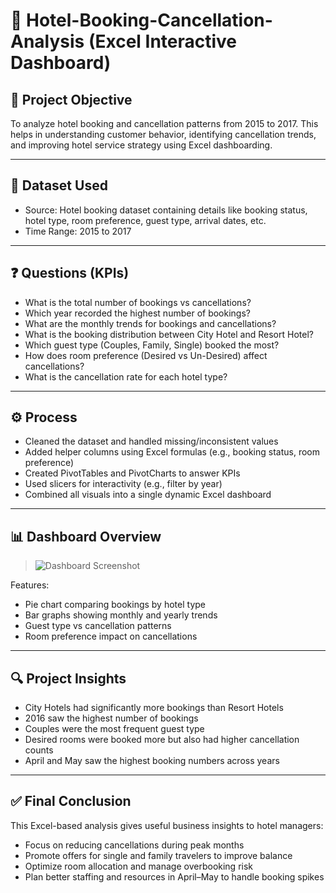 # 🏨 Hotel-Booking-Cancellation-Analysis (Excel Interactive Dashboard)

## 📌 Project Objective
To analyze hotel booking and cancellation patterns from 2015 to 2017. This helps in understanding customer behavior, identifying cancellation trends, and improving hotel service strategy using Excel dashboarding.

---

## 📁 Dataset Used

- Source: Hotel booking dataset containing details like booking status, hotel type, room preference, guest type, arrival dates, etc.
- Time Range: 2015 to 2017

---

## ❓ Questions (KPIs)

- What is the total number of bookings vs cancellations?
- Which year recorded the highest number of bookings?
- What are the monthly trends for bookings and cancellations?
- What is the booking distribution between City Hotel and Resort Hotel?
- Which guest type (Couples, Family, Single) booked the most?
- How does room preference (Desired vs Un-Desired) affect cancellations?
- What is the cancellation rate for each hotel type?

---

## ⚙️ Process

- Cleaned the dataset and handled missing/inconsistent values
- Added helper columns using Excel formulas (e.g., booking status, room preference)
- Created PivotTables and PivotCharts to answer KPIs
- Used slicers for interactivity (e.g., filter by year)
- Combined all visuals into a single dynamic Excel dashboard

---

## 📊 Dashboard Overview

> ![Dashboard Screenshot](./dashboard.png)

Features:
- Pie chart comparing bookings by hotel type
- Bar graphs showing monthly and yearly trends
- Guest type vs cancellation patterns
- Room preference impact on cancellations

---

## 🔍 Project Insights

- City Hotels had significantly more bookings than Resort Hotels
- 2016 saw the highest number of bookings
- Couples were the most frequent guest type
- Desired rooms were booked more but also had higher cancellation counts
- April and May saw the highest booking numbers across years

---

## ✅ Final Conclusion

This Excel-based analysis gives useful business insights to hotel managers:
- Focus on reducing cancellations during peak months
- Promote offers for single and family travelers to improve balance
- Optimize room allocation and manage overbooking risk
- Plan better staffing and resources in April–May to handle booking spikes
